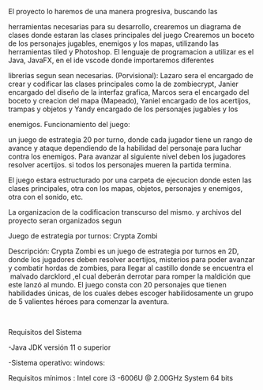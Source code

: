El proyecto lo haremos de una manera progresiva, buscando las

herramientas necesarias para su desarrollo, crearemos un diagrama de clases donde estaran las clases principales del juego Crearemos un boceto de los personajes jugables, enemigos y los mapas, utilizando las herramientas tiled y Photoshop. El lenguaje de programacion a utilizar es el Java, JavaFX, en el ide vscode donde importaremos diferentes

librerias segun sean necesarias. (Porvisional): Lazaro sera el encargado de crear y codificar las clases principales como la de zombiecrypt, Janier encargado del diseño de la interfaz grafica, Marcos sera el encargado del boceto y creacion del mapa (Mapeado), Yaniel encargado de los acertijos, trampas y objetos y Yandy encargado de los personajes jugables y los

enemigos. Funcionamiento del juego:

un juego de estrategia 20 por turno, donde cada jugador tiene un rango de avance y ataque dependiendo de la habilidad del personaje para luchar contra los enemigos. Para avanzar al siguiente nivel deben los jugadores resolver acertijos. si todos los personajes mueren la partida termina.

El juego estara estructurado por una carpeta de ejecucion donde esten las clases principales, otra con los mapas, objetos, personajes y enemigos, otra con el sonido, etc.

La organizacion de la codificacion transcurso del mismo. y archivos del proyecto seran organizados segun

Juego de estrategia por turnos: Crypta Zombi

Descripción: Crypta Zombi es un juego de estrategia por turnos en 2D, donde los jugadores
deben resolver acertijos, misterios para poder avanzar y combatir hordas de zombies, para 
llegar al castillo donde se encuentra el  malvado darcklord ,el cual deberán derrotar para
romper la maldición que este lanzó al mundo. El juego consta con 20 personajes que tienen 
habilidades únicas, de los cuales debes escoger habilidosamente un grupo de 5 valientes héroes
para comenzar la aventura.

 

Requisitos del Sistema

-Java JDK versión 11 o superior

-Sistema operativo: windows:

Requisitos mínimos : Intel core i3 -6006U @ 2.00GHz System 64 bits

 

